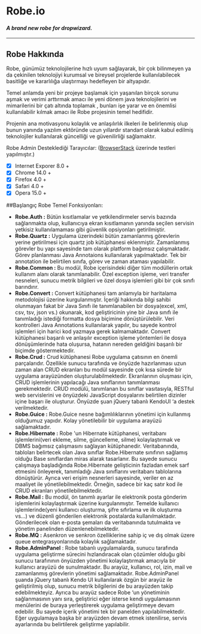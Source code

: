 # Robe.io
#### *A brand new robe for dropwizard.*
----------------------------------------
## Robe Hakkında

Robe, günümüz teknolojilerine hızlı uyum sağlayarak, bir çok bilinmeyen ya da çekinilen teknolojiyi kurumsal ve bireysel projelerde kullanılabilecek basitliğe ve kararlılığa ulaştırmayı hedefleyen bir altyapıdır.

Temel anlamda yeni bir projeye başlamak için yaşanılan birçok sorunu aşmak ve verimi arttırmak amacı ile yeni dönem java teknolojilerini ve mimarilerini bir çatı altında toplamak , bunları işe yarar ve en önemlisi kullanılabilir kılmak amacı ile Robe projesinin temel hedifidir.

Projenin ana motivasyonu kolaylık ve anlaşılırlık ilkeleri ile belirlenmiş olup bunun yanında yazılım ektöründe uzun yıllardır standart olarak kabul edilmiş teknolojiler kullanılarak güncelliği ve güvenilirliği sağlamaktır.

Robe Admin Desteklediği Tarayıcılar: ([BrowserStack](http://www.browserstack.com)  üzerinde testleri yapılmıştır.)
                                  
- [x] Internet Exporer 8.0 +
- [x] Chrome 14.0 +
- [x] Firefox 4.0 +
- [x] Safari 4.0 +
- [x] Opera 15.0 +

##Başlangıç
Robe Temel Fonksiyonları:

* **Robe.Auth :**  Bütün kısıtlamalar ve yetkilendirmeler servis bazında sağlanmakta olup, kullanıcıya ekran kısıtlamanın yanında seçilen servisin yetkisiz kullanılamaması gibi güvenlik opsiyonları getirilmiştir.
* **Robe.Quartz :** Uygulama üzerindeki bütün zamanlanmış görevlerin yerine getirilmesi için quartz job kütüphanesi eklenmiştir. Zamanlanmış görevler bu yapı sayesinde tam olarak platform bağımsız çalışmaktadır. Görev planlanması Java Annotaions kullanılarak yapılmaktadır. Tek bir annotation ile belirtilen sınıfa, görev ve zaman ataması yapılabilir.
* **Robe.Common :** Bu modül, Robe içerisindeki diğer tüm modüllerin ortak kullanım alanı olarak tanımlanabilir. Özel exception işleme, veri transfer nesneleri, sunucu metrik bilgileri ve özel dosya işlemleri gibi bir çok sınıfı barındırır.
* **Robe.Convert :** Convert kütüphanesi tam anlamıyla bir haritalama metodolojisi üzerine kurgulanmıştır. İçeriği hakkında bilgi sahibi olunmayan fakat bir Java Sınıfı ile tanımlanabilen bir dosya(excel, xml, csv, tsv, json vs.) okunarak, kod geliştiricinin yine bir Java sınıfı ile tanımladığı istediği formatta dosya biçimine dönüştürülebilir. Veri kontrolleri Java Annotations kullanılarak yapılır, bu sayede kontrol işlemleri için harici kod yazmaya gerek kalmamaktadır. Convert kütüphanesi başarılı ve anlaşılır exception işleme yöntemleri ile dosya dönüşümlerinde hata oluşursa, hatanın nereden geldiğini başarılı bir biçimde göstermektedir.
* **Robe.Crud :** Crud kütüphanesi Robe uygulama çatısının en önemli parçalarıdır. Özellikle sunucu tarafında ve önyüzde hazırlanması uzun zaman alan CRUD ekranları bu modül sayesinde çok kısa sürede bir uygulama arayüzünden oluşturulabilmektedir. Ekranlarının oluşması için, CRUD işlemlerinin yapılacağı Java sınıflarının tanımlanması gerekmektedir. CRUD modülü, tanımlanan bu sınıflar vasıtasıyla, RESTful web servislerini ve önyüzdeki JavaScript dosyalarını belirtilen dizinler içine başarı ile oluşturur. Önyüzde şuan jQuery tabanlı KendoUI ‘a destek verilmektedir.
* **Robe.Guice :** Robe.Guice nesne bağımlılıklarının yönetimi için kullanmış olduğumuz yapıdır. Kolay yönetilebilir bir uygulama arayüzü sağlamaktadır.
* **Robe.Hibernate :** Robe 'un Hibernate kütüphanesi, veritabanı işlemlerini(veri ekleme, silme, güncelleme, silme) kolaylaştırmak ve DBMS bağımsız çalışmasını sağlayan kütüphanedir. Veritabanında, tabloları belirtecek olan Java sınıflar Robe.Hibernate sınıfının sağlamış olduğu Base sınıflardan miras alarak tasarlanır. Bu sayede sunucu çalışmaya başladığında Robe.Hibernate gelişticinin fazladan emek sarf etmesini önleyerek, tanımladığı Java sınıflarını veritabanı tablolarına dönüştürür. Ayrıca veri erişim nesnerleri sayesinde, veriler en az maaliyet ile yönetilebilmektedir. Örneğin, sadece bir kaç satır kod ile CRUD ekranları yönetilebilmektedir. 
* **Robe.Mail :** Bu modül, ön tanımlı ayarlar ile elektronik posta gönderim işlemlerini kolaylaştırmak üzerine kurgulanmıştır. Temelde kullanıcı işlemlerinde(yeni kullanıcı oluşturma, şifre sıfırlama ve ilk oluşturma vs…) ve düzenli gönderilen elektronik postalarda kullanılmaktadır. Gönderilecek olan e-posta şemaları da veritabanında tutulmakta ve yönetim panelinden düzenlenebilmektedir.
* **Robe.MQ :** Asenkron ve senkron özelliklerine sahip  iç ve dış olmak üzere queue entegrasyonlarında kolaylık sağlamaktadır.
* **Robe.AdminPanel** : Robe tabanlı uygulamalarda, sunucu tarafında uygulama geliştirme sürecini hızlandıracak olan çözümler olduğu gibi sunucu tarafınının önyüzden yönetimi  kolaylaştırmak amacıyla bir kullanıcı arayüzü de sunulmaktadır. Bu arayüz, kullanıcı, rol, izin, mail ve zamanlanmış görevlerin yönetimi sağlamaktadır. Robe.AdminPanel şuanda jQuery tabanlı Kendo UI kullanılarak özgün bir arayüz ile geliştirilmiş olup, sunucu metrik bilgilerini de bu arayüzden takip edebilmekteyiz. Ayrıca bu arayüz sadece Robe ‘un yönetiminin sağlanmasının yanı sıra, geliştirici eğer isterse kendi uygulamasının menülerini de buraya yerleştirerek uygulama geliştirmeye devam edebilir. Bu sayede içerik yönetimi tek bir panelden yapılabilmektedir. Eğer uygulamaya başka bir arayüzden devam etmek istenilirse, servis ayarlarında bu belirtilerek geliştirme yapılabilir.